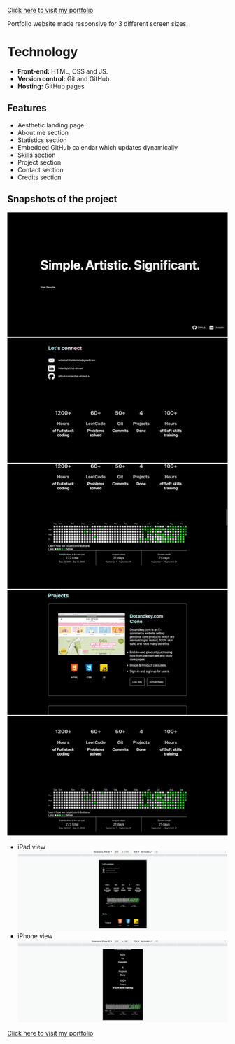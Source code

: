 <a href="https://afzhal-ahmed-s.github.io" target="_blank">Click here to visit my portfolio</a>

Portfolio website made responsive for 3 different screen sizes.

# Technology

- **Front-end:** HTML, CSS and JS.
- **Version control:** Git and GitHub.
- **Hosting:** GitHub pages

  
## Features

- Aesthetic landing page.
- About me section
- Statistics section
- Embedded GitHub calendar which updates dynamically
- Skills section
- Project section
- Contact section
- Credits section

## Snapshots of the project

![](https://github.com/Afzhal-ahmed-s/Afzhal-ahmed-s.github.io/blob/main/portfolio%20screenshots/Screenshot%202022-09-21%20at%203.21.35%20PM.png)
![](https://github.com/Afzhal-ahmed-s/Afzhal-ahmed-s.github.io/blob/main/portfolio%20screenshots/Screenshot%202022-09-21%20at%203.21.45%20PM.png)
![](https://github.com/Afzhal-ahmed-s/Afzhal-ahmed-s.github.io/blob/main/portfolio%20screenshots/Screenshot%202022-09-21%20at%203.21.54%20PM.png)
![](https://github.com/Afzhal-ahmed-s/Afzhal-ahmed-s.github.io/blob/main/portfolio%20screenshots/Screenshot%202022-09-21%20at%203.22.05%20PM.png)
![](https://github.com/Afzhal-ahmed-s/Afzhal-ahmed-s.github.io/blob/main/portfolio%20screenshots/Screenshot%202022-09-21%20at%203.26.34%20PM.png)

- iPad view
![](https://github.com/Afzhal-ahmed-s/Afzhal-ahmed-s.github.io/blob/main/portfolio%20screenshots/Screenshot%202022-09-21%20at%203.26.43%20PM.png)
- iPhone view
![](https://github.com/Afzhal-ahmed-s/Afzhal-ahmed-s.github.io/blob/main/portfolio%20screenshots/Screenshot%202022-09-21%20at%203.26.55%20PM.png)

<a href="https://afzhal-ahmed-s.github.io">Click here to visit my portfolio</a>
